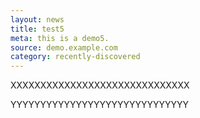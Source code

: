 ```yaml
---
layout: news
title: test5
meta: this is a demo5.
source: demo.example.com
category: recently-discovered
---
```


XXXXXXXXXXXXXXXXXXXXXXXXXXXXXX

YYYYYYYYYYYYYYYYYYYYYYYYYYYYYY
